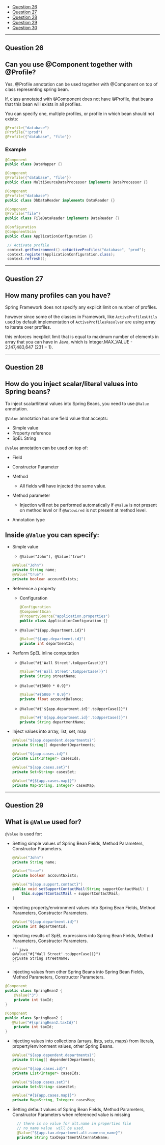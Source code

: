 ##

- [Question 26](#question-26)
- [Question 27](#question-27)
- [Question 28](#question-28)
- [Question 29](#question-29)
- [Question 30](#question-30)

---

## Question 26

## **Can you use @Component together with @Profile?**

Yes, @Profile annotation can be used together with @Component on top of class representing spring bean.

If, class annotated with @Component does not have @Profile, that beans that this bean will exists in all profiles.

You can specify one, multiple profiles, or profile in which bean should not exists:

```java
@Profile("database")
@Profile("!prod")
@Profile({"database", "file"})
```

### Example

```java
@Component
public class DataMapper {}
```

```java
@Component
@Profile({"database", "file"})
public class MultiSourceDataProcessor implements DataProcessor {}
```

```java
@Component
@Profile("database")
public class DbDataReader implements DataReader {}
```

```java
@Component
@Profile("file")
public class FileDataReader implements DataReader {}
```

```java
@Configuration
@ComponentScan
public class ApplicationConfiguration {}
```

```java
 // Activate profile
 context.getEnvironment().setActiveProfiles("database", "prod");
 context.register(ApplicationConfiguration.class);
 context.refresh();
```

---

## **Question 27**

## **How many profiles can you have?**

Spring Framework does not specify any explicit limit on number of profiles.

however since some of the classes in Framework, like `ActiveProfilesUtils` used by default implementation of `ActiveProfilesResolver` are using array to iterate over profiles.

this enforces inexplicit limit that is equal to maximum number of elements in array that you can have in Java, which is Integer.MAX_VALUE - 2,147,483,647 (231 − 1).

---

## Question 28

## How do you inject scalar/literal values into Spring beans?

To inject scalar/literal values into Spring Beans, you need to use `@Value` annotation.

`@Value` annotation has one field value that accepts:

- Simple value
- Property reference
- SpEL String

`@Value` annotation can be used on top of:

- Field

- Constructor Parameter

- Method

  - All fields will have injected the same value.

- Method parameter

  - Injection will not be performed automatically if `@Value` is not present on method level or if `@Autowired` is not present at method level.

- Annotation type

## Inside `@Value` you can specify:

- Simple value
  - `@Value("John"), @Value("true")`
  ```java
  @Value("John")
  private String name;
  @Value("true")
  private boolean accountExists;
  ```
- Reference a property

  - Configuration
    ```java
    @Configuration
    @ComponentScan
    @PropertySource("application.properties")
    public class ApplicationConfiguration {}
    ```
  - `@Value("${app.department.id}")`
    ```java
    @Value("${app.department.id}")
    private int departmentId;
    ```

- Perform SpEL inline computation
  - `@Value("#{'Wall Street'.toUpperCase()}")`
    ```java
    @Value("#{'Wall Street'.toUpperCase()}")
    private String streetName;
    ```
  - `@Value("#{5000 * 0.9}")`
    ```java
    @Value("#{5000 * 0.9}")
    private float accountBalance;
    ```
  - `@Value("#{'${app.department.id}'.toUpperCase()}") `
    ```java
    @Value("#{'${app.department.id}'.toUpperCase()}")
    private String departmentName;
    ```
- Inject values into array, list, set, map

  ```java
  @Value("${app.dependent.departments}")
  private String[] dependentDepartments;

  @Value("${app.cases.id}")
  private List<Integer> casesIds;

  @Value("${app.cases.set}")
  private Set<String> casesSet;

  @Value("#{${app.cases.map}}")
  private Map<String, Integer> casesMap;
  ```

---

## Question 29

## What is `@Value` used for?

`@Value` is used for:

- Setting simple values of Spring Bean Fields, Method Parameters, Constructor Parameters.

  ```java
  @Value("John")
  private String name;

  @Value("true")
  private boolean accountExists;

  @Value("${app.support.contact}")
  public void setSupportContactMail(String supportContactMail) {
      this.supportContactMail = supportContactMail;
  }

  ```

- Injecting property/environment values into Spring Bean Fields, Method Parameters,
  Constructor Parameters.
    ```java
    @Value("${app.department.id}")
    private int departmentId;
    ```

- Injecting results of SpEL expressions into Spring Bean Fields, Method Parameters, Constructor
  Parameters.

      ```java
      @Value("#{'Wall Street'.toUpperCase()}")
      private String streetName;
      ```

- Injecting values from other Spring Beans into Spring Bean Fields, Method Parameters,
  Constructor Parameters.

```java
@Component
public class SpringBean2 {
    @Value("3")
    private int taxId;
}
```
```java
@Component
public class SpringBean2 {
   @Value("#{springBean2.taxId}")
    private int taxId;
}
```
- Injecting values into collections (arrays, lists, sets, maps) from literals,
  property/environment values, other Spring Beans.

    ```java
    @Value("${app.dependent.departments}")
    private String[] dependentDepartments;

    @Value("${app.cases.id}")
    private List<Integer> casesIds;

    @Value("${app.cases.set}")
    private Set<String> casesSet;

    @Value("#{${app.cases.map}}")
    private Map<String, Integer> casesMap;

    ```
- Setting default values of Spring Bean Fields, Method Parameters, Constructor Parameters
  when referenced value is missing

  ```java
    // there is no value for alt.name in properties file
    // no_name value  will be used.
    @Value("${app.tax.department.alt.name:no_name}")
    private String taxDepartmentAlternateName;
  ```
